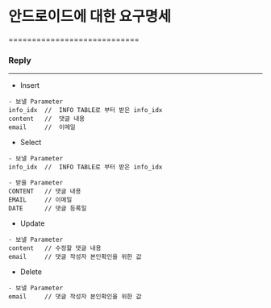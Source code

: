 # 안드로이드에 대한 요구명세
============================

### Reply
-------------

- Insert
```
- 보낼 Parameter
info_idx  //  INFO TABLE로 부터 받은 info_idx
content   //  댓글 내용
email     //  이메일 
```

- Select
```
- 보낼 Parameter
info_idx  //  INFO TABLE로 부터 받은 info_idx

- 받을 Parameter
CONTENT   // 댓글 내용
EMAIL     // 이메일
DATE      // 댓글 등록일
```

- Update
```
- 보낼 Parameter
content   // 수정할 댓글 내용
email     // 댓글 작성자 본인확인을 위한 값
```

- Delete
```
- 보낼 Parameter
email     // 댓글 작성자 본인확인을 위한 값
```
